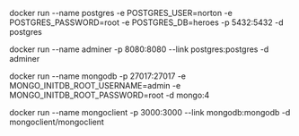 docker run --name postgres -e POSTGRES_USER=norton -e POSTGRES_PASSWORD=root -e POSTGRES_DB=heroes -p 5432:5432 -d postgres

docker run --name adminer -p 8080:8080 --link postgres:postgres -d adminer

docker run --name mongodb -p 27017:27017 -e MONGO_INITDB_ROOT_USERNAME=admin -e MONGO_INITDB_ROOT_PASSWORD=root -d mongo:4

docker run --name mongoclient -p 3000:3000 --link mongodb:mongodb -d mongoclient/mongoclient